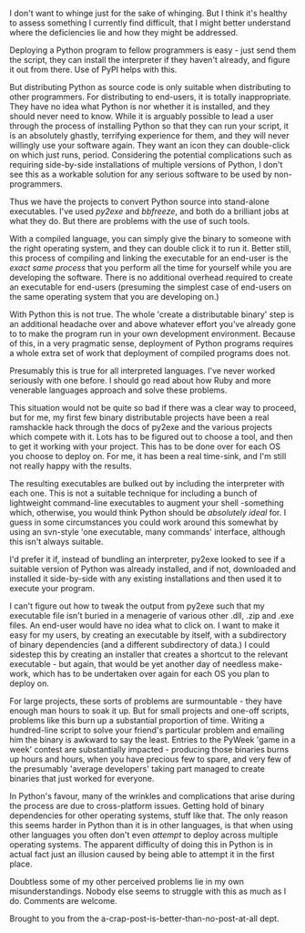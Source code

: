 <!--
.. title: Python Deployment Sucks
.. slug: python-deployment-sucks
.. date: 2009-09-28 13:26:45-05:00
.. tags: python
.. link: 
.. description: 
.. type: text
-->


I don't want to whinge just for the sake of whinging. But I think it's
healthy to assess something I currently find difficult, that I might
better understand where the deficiencies lie and how they might be
addressed.

Deploying a Python program to fellow programmers is easy - just send
them the script, they can install the interpreter if they haven't
already, and figure it out from there. Use of PyPI helps with this.

But distributing Python as source code is only suitable when
distributing to other programmers. For distributing to end-users, it is
totally inappropriate. They have no idea what Python is nor whether it
is installed, and they should never need to know. While it is arguably
possible to lead a user through the process of installing Python so that
they can run your script, it is an absolutely ghastly, terrifying
experience for them, and they will never willingly use your software
again. They want an icon they can double-click on which just runs,
period. Considering the potential complications such as requiring
side-by-side installations of multiple versions of Python, I don't see
this as a workable solution for any serious software to be used by
non-programmers.

Thus we have the projects to convert Python source into stand-alone
executables. I've used *py2exe* and *bbfreeze*, and both do a brilliant
jobs at what they do. But there are problems with the use of such tools.

With a compiled language, you can simply give the binary to someone with
the right operating system, and they can double click it to run it.
Better still, this process of compiling and linking the executable for
an end-user is the *exact same process* that you perform all the time
for yourself while you are developing the software. There is no
additional overhead required to create an executable for end-users
(presuming the simplest case of end-users on the same operating system
that you are developing on.)

With Python this is not true. The whole 'create a distributable binary'
step is an additional headache over and above whatever effort you've
already gone to to make the program run in your own development
environment. Because of this, in a very pragmatic sense, deployment of
Python programs requires a whole extra set of work that deployment of
compiled programs does not.

Presumably this is true for all interpreted languages. I've never worked
seriously with one before. I should go read about how Ruby and more
venerable languages approach and solve these problems.

This situation would not be quite so bad if there was a clear way to
proceed, but for me, my first few binary distributable projects have
been a real ramshackle hack through the docs of py2exe and the various
projects which compete with it. Lots has to be figured out to choose a
tool, and then to get it working with your project. This has to be done
over for each OS you choose to deploy on. For me, it has been a real
time-sink, and I'm still not really happy with the results.

The resulting executables are bulked out by including the interpreter
with each one. This is not a suitable technique for including a bunch of
lightweight command-line executables to augment your shell -something
which, otherwise, you would think Python should be *absolutely ideal*
for. I guess in some circumstances you could work around this somewhat
by using an svn-style 'one executable, many commands' interface,
although this isn't always suitable.

I'd prefer it if, instead of bundling an interpreter, py2exe looked to
see if a suitable version of Python was already installed, and if not,
downloaded and installed it side-by-side with any existing installations
and then used it to execute your program.

I can't figure out how to tweak the output from py2exe such that my
executable file isn't buried in a menagerie of various other .dll, .zip
and .exe files. An end-user would have no idea what to click on. I want
to make it easy for my users, by creating an executable by itself, with
a subdirectory of binary dependencies (and a different subdirectory of
data.) I could sidestep this by creating an installer that creates a
shortcut to the relevant executable - but again, that would be yet
another day of needless make-work, which has to be undertaken over again
for each OS you plan to deploy on.

For large projects, these sorts of problems are surmountable - they have
enough man hours to soak it up. But for small projects and one-off
scripts, problems like this burn up a substantial proportion of time.
Writing a hundred-line script to solve your friend's particular problem
and emailing him the binary is awkward to say the least. Entries to the
PyWeek 'game in a week' contest are substantially impacted - producing
those binaries burns up hours and hours, when you have precious few to
spare, and very few of the presumably 'average developers' taking part
managed to create binaries that just worked for everyone.

In Python's favour, many of the wrinkles and complications that arise
during the process are due to cross-platform issues. Getting hold of
binary dependencies for other operating systems, stuff like that. The
only reason this seems harder in Python than it is in other languages,
is that when using other languages you often don't even *attempt* to
deploy across multiple operating systems. The apparent difficulty of
doing this in Python is in actual fact just an illusion caused by being
able to attempt it in the first place.

Doubtless some of my other perceived problems lie in my own
misunderstandings. Nobody else seems to struggle with this as much as I
do. Comments are welcome.

Brought to you from the a-crap-post-is-better-than-no-post-at-all dept.